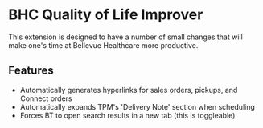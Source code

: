 # BHC Quality of Life Improver
This extension is designed to have a number of small changes that will make one's time at Bellevue Healthcare more productive.
## Features
- Automatically generates hyperlinks for sales orders, pickups, and Connect orders
- Automatically expands TPM's 'Delivery Note' section when scheduling
- Forces BT to open search results in a new tab (this is toggleable)
